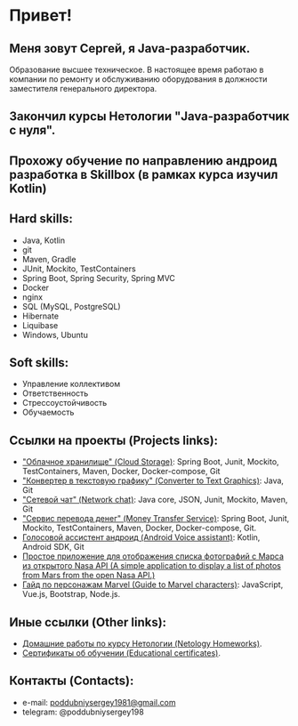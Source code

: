# Привет! 

## Меня зовут Сергей, я Java-разработчик. 
Образование высшее техническое. 
В настоящее время работаю в компании по ремонту и обслуживанию оборудования в должности заместителя генерального директора. 

## Закончил курсы Нетологии "Java-разработчик с нуля".
## Прохожу обучение по направлению андроид разработка в Skillbox (в рамках курса изучил Kotlin)

## Hard skills:
- Java, Kotlin
- git
- Maven, Gradle
- JUnit, Mockito, TestContainers
- Spring Boot, Spring Security, Spring MVC
- Docker
- nginx
- SQL (MySQL, PostgreSQL)
- Hibernate
- Liquibase
- Windows, Ubuntu

## Soft skills:
- Управление коллективом
- Ответственность
- Стрессоустойчивость
- Обучаемость

## Ссылки на проекты (Projects links):
- ["Облачное хранилище" (Cloud Storage)](https://github.com/PoddubniySerg/StorageCloud.git): Spring Boot, Junit, Mockito, TestContainers, Maven, Docker, Docker-compose, Git
- ["Конвертер в текстовую графику" (Converter to Text Graphics)](https://github.com/PoddubniySerg/Graphics_converter.git): Java, Git
- ["Сетевой чат" (Network chat)](https://github.com/PoddubniySerg/Networkchat.git): Java core, JSON, Junit, Mockito, Maven, Git
- ["Сервис перевода денег" (Money Transfer Service)](https://github.com/PoddubniySerg/MoneyTransferApp.git): Spring Boot, Junit, Mockito, TestContainers, Maven, Docker, Docker-compose, Git.
- [Голосовой ассистент андроид (Android Voice assistant)](https://github.com/PoddubniySerg/AndroidVoiceAssistant.git): Kotlin, Android SDK, Git 
- [Простое приложение для отображения списка фотографий с Марса из открытого Nasa API (A simple application to display a list of photos from Mars from the open Nasa API.)](https://github.com/PoddubniySerg/MarsPhotosNasaAPI.git)
- [Гайд по персонажам Marvel (Guide to Marvel characters)](https://github.com/PoddubniySerg/Marvel-characters-history.git): JavaScript, Vue.js, Bootstrap, Node.js.

## Иные ссылки (Other links):
- [Домашние работы по курсу Нетологии (Netology Homeworks)](https://github.com/PoddubniySerg/Homeworks.git).
- [Сертификаты об обучении (Educational certificates)](https://github.com/PoddubniySerg/CV_Sergey_Poddubniy_JAVA-developer/tree/master/Certificates).

## Контакты (Contacts):
- e-mail: poddubniysergey1981@gmail.com
- telegram: @poddubniysergey198
